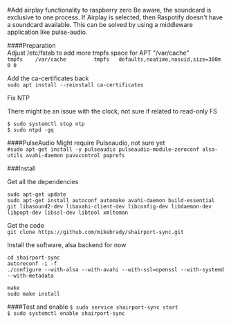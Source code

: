 #Add airplay functionality to raspberry zero
Be aware, the soundcard is exclusive to one process. If Airplay is selected, then Raspotify doesn't have a soundcard available. This can be solved by using a middleware application like pulse-audio.


####Preparation  
Adjust /etc/fstab to add more tmpfs space for APT "/var/cache"  
`tmpfs    /var/cache         tmpfs   defaults,noatime,nosuid,size=300m                    0 0`

Add the ca-certificates back  
`sudo apt install --reinstall ca-certificates`

Fix NTP  

There might be an issue with the clock, not sure if related to read-only FS
```
$ sudo systemctl stop ntp
$ sudo ntpd -gq
```

####PulseAudio
Might require Pulseaudio, not sure yet  
`#sudo apt-get install -y pulseaudio pulseaudio-module-zeroconf alsa-utils avahi-daemon pavucontrol paprefs`


###Install

Get all the dependencies
```
sudo apt-get update
sudo apt-get install autoconf automake avahi-daemon build-essential git libasound2-dev libavahi-client-dev libconfig-dev libdaemon-dev libpopt-dev libssl-dev libtool xmltoman
```

Get the code  
`git clone https://github.com/mikebrady/shairport-sync.git`

Install the software, alsa backend for now
```
cd shairport-sync
autoreconf -i -f
./configure --with-alsa --with-avahi --with-ssl=openssl --with-systemd --with-metadata

make
sudo make install
```


####Test and enable
`$ sudo service shairport-sync start`\
`$ sudo systemctl enable shairport-sync`